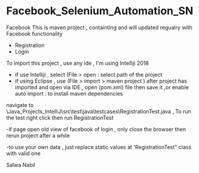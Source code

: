 # Facebook_Selenium_Automation_SN
Facebook 
This is maven project , containting and will updated regualry with Facebook functionality 
  * Registration
  * Login
  
To import this project , use any ide , I'm using Intelliji 2018 
- if use Intelliji , select (File > open : select path of the project
- if using Eclipse , use (File > import > maven project )
after project has imported and open via IDE ,
open (pom.xml) file then save it ,or enable auto import : to install maven dependencies 

navigate to \Java_Projects_IntelliJ\src\test\java\testcases\RegistrationTest.java  , To run the test right click then run RegistrationTest

-if page open old view of facebook of login , only close the browser then rerun project after a while

-to use your own data , just replace static values at 'RegistrationTest" class with valid one 



Salwa Nabil
